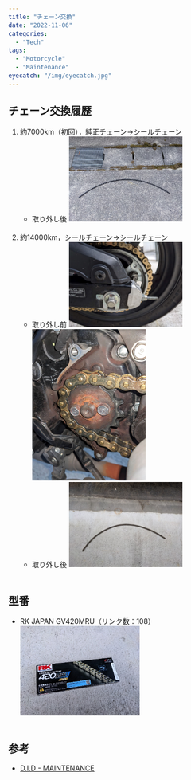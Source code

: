 ```yaml
---
title: "チェーン交換"
date: "2022-11-06"
categories:
  - "Tech"
tags:
  - "Motorcycle"
  - "Maintenance"
eyecatch: "/img/eyecatch.jpg"
---
```

## チェーン交換履歴
1. 約7000km（初回），純正チェーン→シールチェーン
    - 取り外し後
      <img src="normal-chain_7000.jpg" width="50%">
      <br>
      <br>
1. 約14000km，シールチェーン→シールチェーン
    - 取り外し前
      <img src="axle_position_14000.jpg" width="50%">
      <br>
      <img src="chain01_14000.jpg" width="50%">
      <br>
    - 取り外し後
      <img src="chain02_14000.jpg" width="50%">
      <br>
      <br>

## 型番
- RK JAPAN GV420MRU（リンク数：108）
  <img src="seal-chain.jpg" width="50%">
  <br>
  <br>


## 参考
- [D.I.D - MAINTENANCE](http://didmc.com/maintenace/)